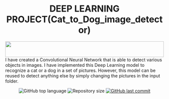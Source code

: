 <h1 align="center"> DEEP LEARNING PROJECT(Cat_to_Dog_image_detector) </h1> 

<img src="https://i.imgur.com/dBaSKWF.gif" height="50" width="100%">
  I have created a Convolutional Neural Network that is able to detect various objects in images. I have implemented this Deep Learning model to recognize a cat or a dog in a set of pictures. However, this model can be reused to detect anything else by simply changing the pictures in the input folder. 
 <p align="center">
 <img alt="GitHub top language" src="https://img.shields.io/github/languages/top/sachinSingh16-09/Cat_to_Dog_image_detector?color=04D361&labelColor=000000">
   <img alt="Repository size" src="https://img.shields.io/github/repo-size/sachinSingh16-09/Cat_to_Dog_image_detector?color=04D361&labelColor=000000">
  
  <a href="https://github.com/sachinSingh16-09/Link-Tree/commits/master">
    <img alt="GitHub last commit" src="https://img.shields.io/github/last-commit/sachinSingh16-09/Cat_to_Dog_image_detector?color=04D361&labelColor=000000">
  </a>
</p>
